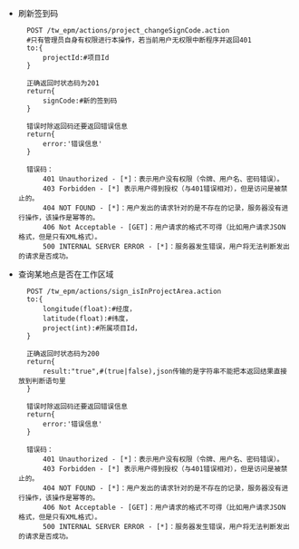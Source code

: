 - <a name="changeSignCode">刷新签到码</a>

		POST /tw_epm/actions/project_changeSignCode.action
		#只有管理员自身有权限进行本操作，若当前用户无权限中断程序并返回401
		to:{
			projectId:#项目Id
		}

		正确返回时状态码为201
		return{
			signCode:#新的签到码
		}
		
		错误时除返回码还要返回错误信息
		return{
			error:'错误信息'
		}
	
		错误码：
			401 Unauthorized - [*]：表示用户没有权限（令牌、用户名、密码错误）。
			403 Forbidden - [*] 表示用户得到授权（与401错误相对），但是访问是被禁止的。
			404 NOT FOUND - [*]：用户发出的请求针对的是不存在的记录，服务器没有进行操作，该操作是幂等的。
			406 Not Acceptable - [GET]：用户请求的格式不可得（比如用户请求JSON格式，但是只有XML格式）。
			500 INTERNAL SERVER ERROR - [*]：服务器发生错误，用户将无法判断发出的请求是否成功。

- <a name="isInProjectArea">查询某地点是否在工作区域</a>

		POST /tw_epm/actions/sign_isInProjectArea.action
		to:{
			longitude(float):#经度，
			latitude(float):#纬度，
			project(int):#所属项目Id，
		}

		正确返回时状态码为200
		return{
			result:"true",#(true|false),json传输的是字符串不能把本返回结果直接放到判断语句里
		}
		
		错误时除返回码还要返回错误信息
		return{
			error:'错误信息'
		}
	
		错误码：
			401 Unauthorized - [*]：表示用户没有权限（令牌、用户名、密码错误）。
			403 Forbidden - [*] 表示用户得到授权（与401错误相对），但是访问是被禁止的。
			404 NOT FOUND - [*]：用户发出的请求针对的是不存在的记录，服务器没有进行操作，该操作是幂等的。
			406 Not Acceptable - [GET]：用户请求的格式不可得（比如用户请求JSON格式，但是只有XML格式）。
			500 INTERNAL SERVER ERROR - [*]：服务器发生错误，用户将无法判断发出的请求是否成功。

